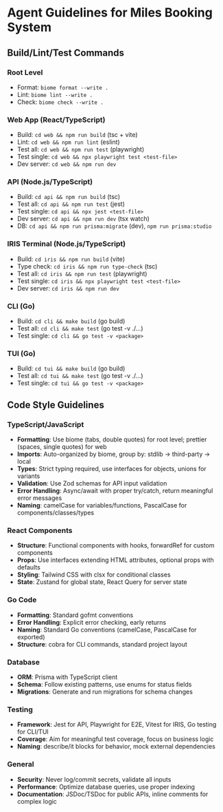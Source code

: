 # Agent Guidelines for Miles Booking System

## Build/Lint/Test Commands

### Root Level

- Format: `biome format --write .`
- Lint: `biome lint --write .`
- Check: `biome check --write .`

### Web App (React/TypeScript)

- Build: `cd web && npm run build` (tsc + vite)
- Lint: `cd web && npm run lint` (eslint)
- Test all: `cd web && npm run test` (playwright)
- Test single: `cd web && npx playwright test <test-file>`
- Dev server: `cd web && npm run dev`

### API (Node.js/TypeScript)

- Build: `cd api && npm run build` (tsc)
- Test all: `cd api && npm run test` (jest)
- Test single: `cd api && npx jest <test-file>`
- Dev server: `cd api && npm run dev` (tsx watch)
- DB: `cd api && npm run prisma:migrate` (dev), `npm run prisma:studio`

### IRIS Terminal (Node.js/TypeScript)

- Build: `cd iris && npm run build` (vite)
- Type check: `cd iris && npm run type-check` (tsc)
- Test all: `cd iris && npm run test` (playwright)
- Test single: `cd iris && npx playwright test <test-file>`
- Dev server: `cd iris && npm run dev`

### CLI (Go)

- Build: `cd cli && make build` (go build)
- Test all: `cd cli && make test` (go test -v ./...)
- Test single: `cd cli && go test -v <package>`

### TUI (Go)

- Build: `cd tui && make build` (go build)
- Test all: `cd tui && make test` (go test -v ./...)
- Test single: `cd tui && go test -v <package>`

## Code Style Guidelines

### TypeScript/JavaScript

- **Formatting**: Use biome (tabs, double quotes) for root level; prettier (spaces, single quotes) for web
- **Imports**: Auto-organized by biome, group by: stdlib → third-party → local
- **Types**: Strict typing required, use interfaces for objects, unions for variants
- **Validation**: Use Zod schemas for API input validation
- **Error Handling**: Async/await with proper try/catch, return meaningful error messages
- **Naming**: camelCase for variables/functions, PascalCase for components/classes/types

### React Components

- **Structure**: Functional components with hooks, forwardRef for custom components
- **Props**: Use interfaces extending HTML attributes, optional props with defaults
- **Styling**: Tailwind CSS with clsx for conditional classes
- **State**: Zustand for global state, React Query for server state

### Go Code

- **Formatting**: Standard gofmt conventions
- **Error Handling**: Explicit error checking, early returns
- **Naming**: Standard Go conventions (camelCase, PascalCase for exported)
- **Structure**: cobra for CLI commands, standard project layout

### Database

- **ORM**: Prisma with TypeScript client
- **Schema**: Follow existing patterns, use enums for status fields
- **Migrations**: Generate and run migrations for schema changes

### Testing

- **Framework**: Jest for API, Playwright for E2E, Vitest for IRIS, Go testing for CLI/TUI
- **Coverage**: Aim for meaningful test coverage, focus on business logic
- **Naming**: describe/it blocks for behavior, mock external dependencies

### General

- **Security**: Never log/commit secrets, validate all inputs
- **Performance**: Optimize database queries, use proper indexing
- **Documentation**: JSDoc/TSDoc for public APIs, inline comments for complex logic
